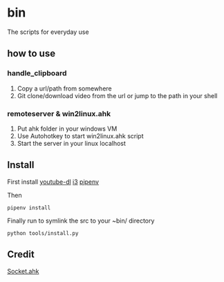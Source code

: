 # bin
The scripts for everyday use

## how to use

### handle_clipboard

1. Copy a url/path from somewhere
2. Git clone/download video from the url or jump to the path in your shell

### remoteserver & win2linux.ahk

1. Put ahk folder in your windows VM
2. Use Autohotkey to start win2linux.ahk script
3. Start the server in your linux localhost

## Install

First install
[youtube-dl](https://github.com/rg3/youtube-dl)
[i3](https://github.com/i3/i3)
[pipenv](https://github.com/pypa/pipenv)

Then
```
pipenv install
```

Finally run to symlink the src to your ~bin/ directory
```
python tools/install.py
```

## Credit
[Socket.ahk](https://github.com/G33kDude/Socket.ahk)
